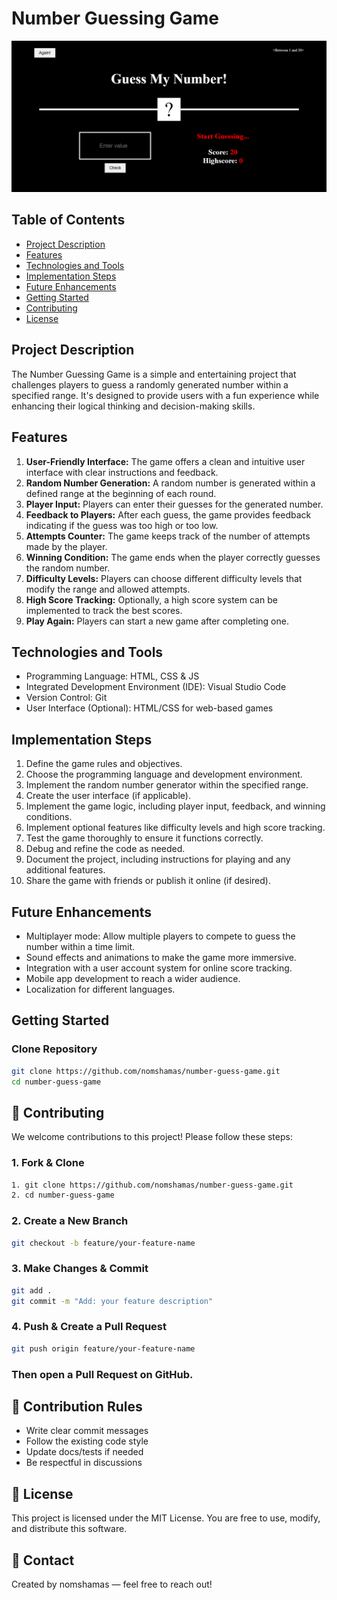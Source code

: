 # Number Guessing Game

![Game Screenshot](./assets/screenshot.png)

## Table of Contents
- [Project Description](#project-description)
- [Features](#features)
- [Technologies and Tools](#technologies-and-tools)
- [Implementation Steps](#implementation-steps)
- [Future Enhancements](#future-enhancements)
- [Getting Started](#getting-started)
- [Contributing](#contributing)
- [License](#license)

## Project Description
The Number Guessing Game is a simple and entertaining project that challenges players to guess a randomly generated number within a specified range. It's designed to provide users with a fun experience while enhancing their logical thinking and decision-making skills.

## Features
1. **User-Friendly Interface:** The game offers a clean and intuitive user interface with clear instructions and feedback.
2. **Random Number Generation:** A random number is generated within a defined range at the beginning of each round.
3. **Player Input:** Players can enter their guesses for the generated number.
4. **Feedback to Players:** After each guess, the game provides feedback indicating if the guess was too high or too low.
5. **Attempts Counter:** The game keeps track of the number of attempts made by the player.
6. **Winning Condition:** The game ends when the player correctly guesses the random number.
7. **Difficulty Levels:** Players can choose different difficulty levels that modify the range and allowed attempts.
8. **High Score Tracking:** Optionally, a high score system can be implemented to track the best scores.
9. **Play Again:** Players can start a new game after completing one.

## Technologies and Tools
- Programming Language: HTML, CSS & JS
- Integrated Development Environment (IDE): Visual Studio Code
- Version Control: Git
- User Interface (Optional): HTML/CSS for web-based games

## Implementation Steps
1. Define the game rules and objectives.
2. Choose the programming language and development environment.
3. Implement the random number generator within the specified range.
4. Create the user interface (if applicable).
5. Implement the game logic, including player input, feedback, and winning conditions.
6. Implement optional features like difficulty levels and high score tracking.
7. Test the game thoroughly to ensure it functions correctly.
8. Debug and refine the code as needed.
9. Document the project, including instructions for playing and any additional features.
10. Share the game with friends or publish it online (if desired).

## Future Enhancements
- Multiplayer mode: Allow multiple players to compete to guess the number within a time limit.
- Sound effects and animations to make the game more immersive.
- Integration with a user account system for online score tracking.
- Mobile app development to reach a wider audience.
- Localization for different languages.

## Getting Started
### Clone Repository
```bash
git clone https://github.com/nomshamas/number-guess-game.git
cd number-guess-game
```

## 🤝 Contributing
We welcome contributions to this project!
Please follow these steps:

### 1. Fork & Clone
```bash
1. git clone https://github.com/nomshamas/number-guess-game.git
2. cd number-guess-game
```
### 2. Create a New Branch
```bash
git checkout -b feature/your-feature-name
```
### 3. Make Changes & Commit
```bash
git add .
git commit -m "Add: your feature description"
```

### 4. Push & Create a Pull Request
```bash
git push origin feature/your-feature-name
```

### Then open a Pull Request on GitHub.


## 📌 Contribution Rules

- Write clear commit messages
- Follow the existing code style
- Update docs/tests if needed
- Be respectful in discussions

## 📜 License
This project is licensed under the MIT License.
You are free to use, modify, and distribute this software.

## 📧 Contact
Created by nomshamas — feel free to reach out!
